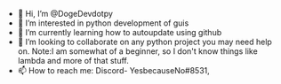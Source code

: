 - 👋 Hi, I’m @DogeDevdotpy
- 👀 I’m interested in python development of guis
- 🌱 I’m currently learning how to autoupdate using github 
- 💞️ I’m looking to collaborate on any python project you may need help on. Note:I am somewhat of a beginner, so I don't know things like lambda and more of that stuff.
- 📫 How to reach me: Discord- YesbecauseNo#8531,

<!---
DogeDevdotpy/DogeDevdotpy is a ✨ special ✨ repository because its `README.md` (this file) appears on your GitHub profile.
You can click the Preview link to take a look at your changes.
--->
